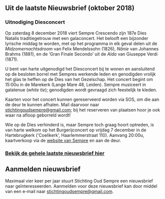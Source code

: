## Uit de laatste Nieuwsbrief (oktober 2018)

### Uitnodiging Diesconcert

Op zaterdag 8 december 2018 viert Sempre Crescendo zijn 187e Dies Natalis traditiegetrouw met een galaconcert. Het belooft een bijzonder lyrische middag te worden, met op het programma in elk geval delen uit de <i>Midzomernachtsdroom</i> van Felix Mendelssohn (1826), <i>Nänie</i> van Johannes Brahms (1881), en de ‘Gran Finale Secondo’ uit de <i>Aïda</i> van Giuseppe Verdi (1871).

U bent van harte uitgenodigd het Diesconcert bij te wonen en aansluitend op de besloten borrel met Sempres werkende leden en genodigden vrolijk het glas te heffen op de Dies van het Gezelschap. Het concert begint om 15:00u in de Marekerk (Lange Mare 48, Leiden). Sempre musiceert in galatenue (<i>white tie</i>); genodigden wordt gevraagd zich feestelijk te kleden.

Kaarten voor het concert kunnen gereserveerd worden via SOS, om die aan de deur te kunnen afhalen. Mail daarvoor naar stichtingoudsempre@gmail.com; bij het reserveren van plaatsen hoor je ook waar na afloop geborreld wordt! 

Wie op de Dies verhinderd is, maar Sempre toch graag hoort optreden, is van harte welkom op het Burgerijconcert op vrijdag 7 december in de Hartebrugkerk ('Coelikerk', Haarlemmerstraat 110). Aanvang 20:00u, kaartverkoop via de [website van Sempre](www.smgsemprecrescendo.nl) en aan de deur.

### [Bekijk de gehele laatste nieuwsbrief hier](https://mailchi.mp/50b2df74e367/stichting-oud-sempre-nieuwsbrief-najaar-2018)

## Aanmelden nieuwsbrief

Maximaal vier keer per jaar stuurt Stichting Oud Sempre een nieuwsbrief naar geïnteresseerden. Aanmelden voor deze nieuwsbrief kan door middel van een e-mail naar stichtingoudsempre@gmail.com. 
